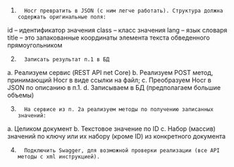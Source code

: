 1.       Hocr превратить в JSON (с ним легче работать). Структура должна содержать оригинальные поля:
  id – идентификатор значения
  class – класс значения
  lang – язык словаря
  title – это запакованные координаты элемента текста обведенного прямоугольником

2.       Записать результат п.1 в БД
  a.      Реализуем сервис (REST API net Core)
  b.      Реализуем POST метод, принимающий Hocr в виде ссылки на файл;
  c.      Преобразуем Hocr в JSON по описанию в п.1.
  d.      Записываем в БД (предполагаем большие объемы)

3.       На сервисе из п. 2а реализуем методы по получению записанных значений:
  a.       	Целиком документ
  b.      	Текстовое значение по ID
  c.       	Набор (массив) значений по ключу или их набору (кроме ID) из конкретного документа

4.       Подключить Swagger, для возможной проверки реализации (все API методы c xml инструкцией).
